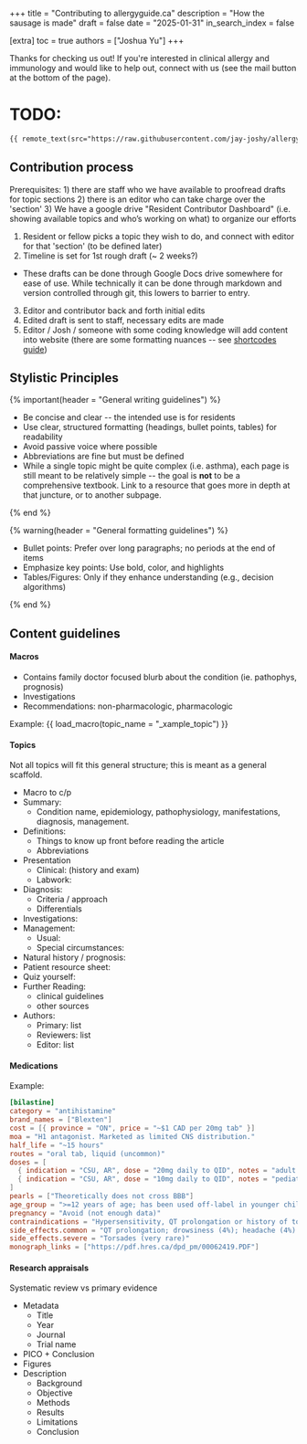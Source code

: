 +++
title = "Contributing to allergyguide.ca"
description = "How the sausage is made"
draft = false
date = "2025-01-31"
in_search_index = false

[extra]
toc = true
authors = ["Joshua Yu"]
+++

Thanks for checking us out! If you're interested in clinical allergy and immunology and would like to help out, connect with us (see the mail button at the bottom of the page).

# TODO:

```md
{{ remote_text(src="https://raw.githubusercontent.com/jay-joshy/allergyguide/refs/heads/main/TODO.md") }}
```

## Contribution process

Prerequisites: 1) there are staff who we have available to proofread drafts for topic sections 2) there is an editor who can take charge over the 'section' 3) We have a google drive "Resident Contributor Dashboard" (i.e. showing available topics and who’s working on what) to organize our efforts

1. Resident or fellow picks a topic they wish to do, and connect with editor for that 'section' (to be defined later)
2. Timeline is set for 1st rough draft (~ 2 weeks?)

- These drafts can be done through Google Docs drive somewhere for ease of use. While technically it can be done through markdown and version controlled through git, this lowers to barrier to entry.

3. Editor and contributor back and forth initial edits
4. Edited draft is sent to staff, necessary edits are made
5. Editor / Josh / someone with some coding knowledge will add content into website (there are some formatting nuances -- see [shortcodes guide](/shortcodes))

## Stylistic Principles

{% important(header = "General writing guidelines") %}

- Be concise and clear -- the intended use is for residents
- Use clear, structured formatting (headings, bullet points, tables) for readability
- Avoid passive voice where possible
- Abbreviations are fine but must be defined
- While a single topic might be quite complex (i.e. asthma), each page is still meant to be relatively simple -- the goal is **not** to be a comprehensive textbook. Link to a resource that goes more in depth at that juncture, or to another subpage.

{% end %}

{% warning(header = "General formatting guidelines") %}

- Bullet points: Prefer over long paragraphs; no periods at the end of items
- Emphasize key points: Use bold, color, and highlights
- Tables/Figures: Only if they enhance understanding (e.g., decision algorithms)

{% end %}

## Content guidelines

#### Macros

- Contains family doctor focused blurb about the condition (ie. pathophys, prognosis)
- Investigations
- Recommendations: non-pharmacologic, pharmacologic

Example:
{{ load_macro(topic_name = "_xample_topic") }}

#### Topics

Not all topics will fit this general structure; this is meant as a general scaffold.

- Macro to c/p
- Summary:
  - Condition name, epidemiology, pathophysiology, manifestations, diagnosis, management.
- Definitions:
  - Things to know up front before reading the article
  - Abbreviations
- Presentation
  - Clinical: (history and exam)
  - Labwork:
- Diagnosis:
  - Criteria / approach
  - Differentials
- Investigations:
- Management:
  - Usual:
  - Special circumstances:
- Natural history / prognosis:
- Patient resource sheet:
- Quiz yourself:
- Further Reading:
  - clinical guidelines
  - other sources
- Authors:
  - Primary: list
  - Reviewers: list
  - Editor: list

#### Medications

Example:

```toml
[bilastine]
category = "antihistamine"
brand_names = ["Blexten"]
cost = [{ province = "ON", price = "~$1 CAD per 20mg tab" }]
moa = "H1 antagonist. Marketed as limited CNS distribution."
half_life = "~15 hours"
routes = "oral tab, liquid (uncommon)"
doses = [
  { indication = "CSU, AR", dose = "20mg daily to QID", notes = "adult dosing" },
  { indication = "CSU, AR", dose = "10mg daily to QID", notes = "pediatric dosing" },
]
pearls = ["Theoretically does not cross BBB"]
age_group = ">=12 years of age; has been used off-label in younger children"
pregnancy = "Avoid (not enough data)"
contraindications = "Hypersensitivity, QT prolongation or history of torsades"
side_effects.common = "QT prolongation; drowsiness (4%); headache (4%). For reference, drowisness/headache had a 2% incidence rate in placebo arm"
side_effects.severe = "Torsades (very rare)"
monograph_links = ["https://pdf.hres.ca/dpd_pm/00062419.PDF"]
```

#### Research appraisals

Systematic review vs primary evidence

- Metadata
  - Title
  - Year
  - Journal
  - Trial name
- PICO + Conclusion
- Figures
- Description
  - Background
  - Objective
  - Methods
  - Results
  - Limitations
  - Conclusion
